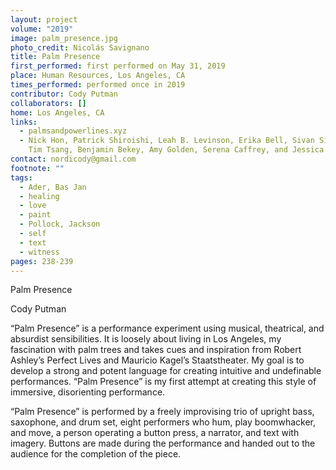 ```yaml
---
layout: project
volume: "2019"
image: palm_presence.jpg
photo_credit: Nicolás Savignano
title: Palm Presence
first_performed: first performed on May 31, 2019
place: Human Resources, Los Angeles, CA
times_performed: performed once in 2019
contributor: Cody Putman
collaborators: []
home: Los Angeles, CA
links:
  - palmsandpowerlines.xyz
  - Nick Hon, Patrick Shiroishi, Leah B. Levinson, Erika Bell, Sivan Silver-Swartz,
    Tim Tsang, Benjamin Bekey, Amy Golden, Serena Caffrey, and Jessica Li
contact: nordicody@gmail.com
footnote: ""
tags:
  - Ader, Bas Jan
  - healing
  - love
  - paint
  - Pollock, Jackson
  - self
  - text
  - witness
pages: 238-239
---
```


Palm Presence

Cody Putman

“Palm Presence” is a performance experiment using musical, theatrical, and absurdist sensibilities. It is loosely about living in Los Angeles, my fascination with palm trees and takes cues and inspiration from Robert Ashley’s Perfect Lives and Mauricio Kagel’s Staatstheater. My goal is to develop a strong and potent language for creating intuitive and undefinable performances. “Palm Presence” is my first attempt at creating this style of immersive, disorienting performance.

“Palm Presence” is performed by a freely improvising trio of upright bass, saxophone, and drum set, eight performers who hum, play boomwhacker, and move, a person operating a button press, a narrator, and text with imagery. Buttons are made during the performance and handed out to the audience for the completion of the piece.
